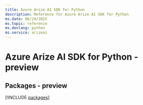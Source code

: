 ```yaml
---
title: Azure Arize AI SDK for Python
description: Reference for Azure Arize AI SDK for Python
ms.date: 06/24/2025
ms.topic: reference
ms.devlang: python
ms.service: arizeai
---
```

# Azure Arize AI SDK for Python - preview
## Packages - preview
[!INCLUDE [packages](arize-ai-index.md)]